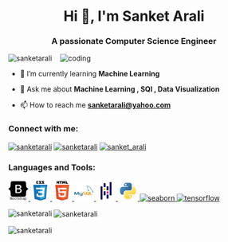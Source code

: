<!-- ![logo](https://github.com/Sanketarali/Sanketarali/blob/main/Newbanner.jpg) -->
<h1 align="center">Hi 👋, I'm Sanket Arali</h1>
<h3 align="center">A passionate Computer Science Engineer</h3>

<img align ="right" alt="coding" width="400" src="https://user-images.githubusercontent.com/55389276/140866485-8fb1c876-9a8f-4d6a-98dc-08c4981eaf70.gif">

<p align="left"> <img src="https://komarev.com/ghpvc/?username=sanketarali&label=Profile%20views&color=0e75b6&style=flat" alt="sanketarali" /> </p>

- 🌱 I’m currently learning **Machine Learning**

- 💬 Ask me about **Machine Learning , SQl , Data Visualization**

- 📫 How to reach me **sanketarali@yahoo.com**


<h3 align="left">Connect with me:</h3>
<p align="left">
<a href="https://twitter.com/sanketarali" target="blank"><img align="center" src="https://raw.githubusercontent.com/rahuldkjain/github-profile-readme-generator/master/src/images/icons/Social/twitter.svg" alt="sanketarali" height="30" width="40" /></a>
<a href="https://linkedin.com/in/sanketarali" target="blank"><img align="center" src="https://raw.githubusercontent.com/rahuldkjain/github-profile-readme-generator/master/src/images/icons/Social/linked-in-alt.svg" alt="sanketarali" height="30" width="40" /></a>
<a href="https://instagram.com/sanket_arali" target="blank"><img align="center" src="https://raw.githubusercontent.com/rahuldkjain/github-profile-readme-generator/master/src/images/icons/Social/instagram.svg" alt="sanket_arali" height="30" width="40" /></a>

</p>

<h3 align="left">Languages and Tools:</h3>
<p align="left"> <a href="https://getbootstrap.com" target="_blank" rel="noreferrer"> <img src="https://raw.githubusercontent.com/devicons/devicon/master/icons/bootstrap/bootstrap-plain-wordmark.svg" alt="bootstrap" width="40" height="40"/> </a> <a href="https://www.w3schools.com/css/" target="_blank" rel="noreferrer"> <img src="https://raw.githubusercontent.com/devicons/devicon/master/icons/css3/css3-original-wordmark.svg" alt="css3" width="40" height="40"/> </a> <a href="https://www.w3.org/html/" target="_blank" rel="noreferrer"> <img src="https://raw.githubusercontent.com/devicons/devicon/master/icons/html5/html5-original-wordmark.svg" alt="html5" width="40" height="40"/> </a> <a href="https://www.mysql.com/" target="_blank" rel="noreferrer"> <img src="https://raw.githubusercontent.com/devicons/devicon/master/icons/mysql/mysql-original-wordmark.svg" alt="mysql" width="40" height="40"/> </a> <a href="https://pandas.pydata.org/" target="_blank" rel="noreferrer"> <img src="https://raw.githubusercontent.com/devicons/devicon/2ae2a900d2f041da66e950e4d48052658d850630/icons/pandas/pandas-original.svg" alt="pandas" width="40" height="40"/> </a> <a href="https://www.python.org" target="_blank" rel="noreferrer"> <img src="https://raw.githubusercontent.com/devicons/devicon/master/icons/python/python-original.svg" alt="python" width="40" height="40"/> </a> <a href="https://seaborn.pydata.org/" target="_blank" rel="noreferrer"> <img src="https://seaborn.pydata.org/_images/logo-mark-lightbg.svg" alt="seaborn" width="40" height="40"/> </a> <a href="https://www.tensorflow.org" target="_blank" rel="noreferrer"> <img src="https://www.vectorlogo.zone/logos/tensorflow/tensorflow-icon.svg" alt="tensorflow" width="40" height="40"/> </a> </p>

<p><img align="left" src="https://github-readme-stats.vercel.app/api/top-langs?username=sanketarali&show_icons=true&locale=en&layout=compact" alt="sanketarali" /></p>

<p>&nbsp;<img align="center" src="https://github-readme-stats.vercel.app/api?username=sanketarali&show_icons=true&locale=en" alt="sanketarali" /></p>

<p><img align="center" src="https://github-readme-streak-stats.herokuapp.com/?user=sanketarali&" alt="sanketarali" /></p>




